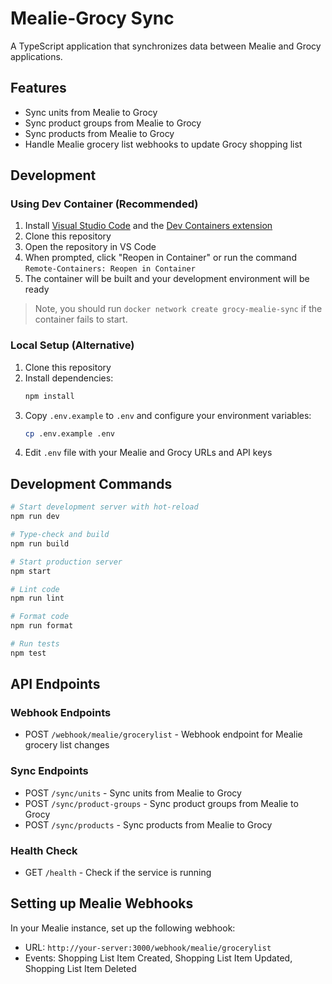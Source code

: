 # Mealie-Grocy Sync

A TypeScript application that synchronizes data between Mealie and Grocy applications.

## Features

- Sync units from Mealie to Grocy
- Sync product groups from Mealie to Grocy
- Sync products from Mealie to Grocy
- Handle Mealie grocery list webhooks to update Grocy shopping list

## Development

### Using Dev Container (Recommended)

1. Install [Visual Studio Code](https://code.visualstudio.com/) and the [Dev Containers extension](https://marketplace.visualstudio.com/items?itemName=ms-vscode-remote.remote-containers)
2. Clone this repository
3. Open the repository in VS Code
4. When prompted, click "Reopen in Container" or run the command `Remote-Containers: Reopen in Container`
5. The container will be built and your development environment will be ready

> Note, you should run `docker network create grocy-mealie-sync` if the container fails to start.

### Local Setup (Alternative)

1. Clone this repository
2. Install dependencies:
   ```bash
   npm install
   ```
3. Copy `.env.example` to `.env` and configure your environment variables:
   ```bash
   cp .env.example .env
   ```
4. Edit `.env` file with your Mealie and Grocy URLs and API keys

## Development Commands

```bash
# Start development server with hot-reload
npm run dev

# Type-check and build
npm run build

# Start production server
npm start

# Lint code
npm run lint

# Format code
npm run format

# Run tests
npm test
```

## API Endpoints

### Webhook Endpoints

- POST `/webhook/mealie/grocerylist` - Webhook endpoint for Mealie grocery list changes

### Sync Endpoints

- POST `/sync/units` - Sync units from Mealie to Grocy
- POST `/sync/product-groups` - Sync product groups from Mealie to Grocy
- POST `/sync/products` - Sync products from Mealie to Grocy

### Health Check

- GET `/health` - Check if the service is running

## Setting up Mealie Webhooks

In your Mealie instance, set up the following webhook:

- URL: `http://your-server:3000/webhook/mealie/grocerylist`
- Events: Shopping List Item Created, Shopping List Item Updated, Shopping List Item Deleted
